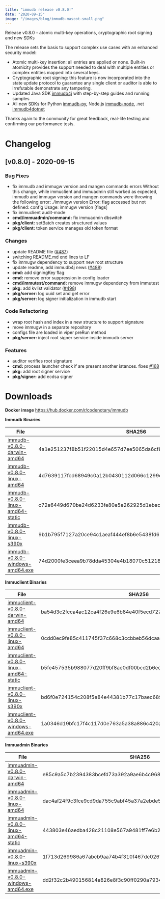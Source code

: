 ```yaml
---
title: "immudb release v0.8.0!"
date: "2020-09-15"
image: "/images/blog/immudb-mascot-small.png"
---
```


Release v0.8.0 - atomic multi-key operations, cryptographic root signing and new SDKs

The release sets the basis to support complex use cases with an enhanced security model:

- Atomic multi-key insertion: all entries are applied or none. Built-in atomicity provides the support needed to deal with multiple entities or complex entities mapped into several keys.
- Cryptographic root signing: this feature is now incorporated into the state update protocol to guarantee any single client or auditor is able to irrefutable demonstrate any tampering. 
- Updated Java SDK [immudb4j](https://github.com/codenotary/immudb4j) with step-by-step guides and running samples
- All new SDKs for Python [immudb-py](https://github.com/codenotary/immudb-py), Node.js [immudb-node](https://github.com/codenotary/immudb-node), .net [immudb4dotnet](https://github.com/codenotary/immudb4dotnet)

Thanks again to the community for great feedback, real-life testing and confirming our performance tests.

# Changelog

<a name="v0.8.0"></a>
## [v0.8.0] - 2020-09-15
### Bug Fixes
- fix immudb and immugw version and mangen commands errors Without this change, while immuclient and immuadmin still worked as expected, immudb and immugw version and mangen commands were throwing the following error: ./immugw version Error: flag accessed but not defined: config Usage:   immugw version [flags]
- fix immuclient audit-mode
- **cmd/immuadmin/command:** fix immuadmin dbswitch
- **pkg/client:** setBatch creates structured values
- **pkg/client:** token service manages old token format

### Changes
- update README file ([#487](https://github.com/vchain-us/immudb/issues/487))
- switching README.md end lines to LF
- fix immugw dependency to support new root structure
- update readme, add immudb4j news ([#488](https://github.com/vchain-us/immudb/issues/488))
- **cmd:** add signingKey flag
- **cmd:** remove error suppression in config loader
- **cmd/immutest/command:** remove immugw dependency from immutest
- **pkg:** add kvlist validator ([#498](https://github.com/vchain-us/immudb/issues/498))
- **pkg/server:** log uuid set and get error
- **pkg/server:** log signer initialization in immudb start

### Code Refactoring
- wrap root hash and index in a new structure to support signature
- move immugw in a separate repository
- configs file are loaded in viper preRun method
- **pkg/server:** inject root signer service inside immudb server

### Features
- auditor verifies root signature
- **cmd:** process launcher check if are present another istances. fixes [#168](https://github.com/vchain-us/immudb/issues/168)
- **pkg:** add root signer service
- **pkg/signer:** add ecdsa signer

# Downloads

**Docker image**
https://hub.docker.com/r/codenotary/immudb

**Immudb Binaries**

File | SHA256
------------- | -------------
[immudb-v0.8.0-darwin-amd64](https://github.com/vchain-us/immudb/releases/download/v0.8.0/immudb-v0.8.0-darwin-amd64) | 4a1e251237f8b51f22015d4e657d7ee5065da6cf8c0c44b6de2c6daf63cce9d2
[immudb-v0.8.0-linux-amd64](https://github.com/vchain-us/immudb/releases/download/v0.8.0/immudb-v0.8.0-linux-amd64) | 4d7639117fcd68949c0a12b0430112d066c1299ef22a409b2fb6e4065bb289b7
[immudb-v0.8.0-linux-amd64-static](https://github.com/vchain-us/immudb/releases/download/v0.8.0/immudb-v0.8.0-linux-amd64-static) | c72a6449d670be24d6233fe80e5e262925d1ebacc887269309f0fe4f34a616d4
[immudb-v0.8.0-linux-s390x](https://github.com/vchain-us/immudb/releases/download/v0.8.0/immudb-v0.8.0-linux-s390x) | 9b1b795f7127a20ce94c1aeaf444ef8b6e5438fd623854cb18b6447c77b40c57
[immudb-v0.8.0-windows-amd64.exe](https://github.com/vchain-us/immudb/releases/download/v0.8.0/immudb-v0.8.0-windows-amd64.exe) | 74d2000fe3ceea9b78dda45304e4b18070c51218f1d0e593335d67ac3a28d249


**Immuclient Binaries**

File | SHA256
------------- | -------------
[immuclient-v0.8.0-darwin-amd64](https://github.com/vchain-us/immudb/releases/download/v0.8.0/immuclient-v0.8.0-darwin-amd64) | ba54d3c2fcca4ac12ca4f26e9e6b84e40f5ecd727e2c9a09018495b724faa28a 
[immuclient-v0.8.0-linux-amd64](https://github.com/vchain-us/immudb/releases/download/v0.8.0/immuclient-v0.8.0-linux-amd64) | 0cdd0ec9fe85c411745f37c668c3ccbbeb56dcaa0064cb972f46f2159861950f 
[immuclient-v0.8.0-linux-amd64-static](https://github.com/vchain-us/immudb/releases/download/v0.8.0/immuclient-v0.8.0-linux-amd64-static) | b5fe457535b988077d20ff9bf8ae0df00bcd2b6ec74f3ebffbb79c0165493b16 
[immuclient-v0.8.0-linux-s390x](https://github.com/vchain-us/immudb/releases/download/v0.8.0/immuclient-v0.8.0-linux-s390x) | bd6f0e724154c208f5e84e44381b77c17baec6892baa7729ddb889b26715e878 
[immuclient-v0.8.0-windows-amd64.exe](https://github.com/vchain-us/immudb/releases/download/v0.8.0/immuclient-v0.8.0-windows-amd64.exe) | 1a0346d19bfc17f4c117d0e763a5a38a886c420a89149c8749e077e3319c9aeb 

**Immuadmin Binaries**

File | SHA256
------------- | -------------
[immuadmin-v0.8.0-darwin-amd64](https://github.com/vchain-us/immudb/releases/download/v0.8.0/immuadmin-v0.8.0-darwin-amd64) | e85c9a5c7b2394383bcefd73a392a9ae6b4c96868adcb57715a0e76775b0cc37 
[immuadmin-v0.8.0-linux-amd64](https://github.com/vchain-us/immudb/releases/download/v0.8.0/immuadmin-v0.8.0-linux-amd64) | dac4af24f9c3fce9cd9da755c9abf45a37a2ebde5d732a5599f84eb8d0f1c183 
[immuadmin-v0.8.0-linux-amd64-static](https://github.com/vchain-us/immudb/releases/download/v0.8.0/immuadmin-v0.8.0-linux-amd64-static) | 443803e46aedba428c21108e567a9481ff7e6b269d6d1b0037f59c507326a53e 
[immuadmin-v0.8.0-linux-s390x](https://github.com/vchain-us/immudb/releases/download/v0.8.0/immuadmin-v0.8.0-linux-s390x) | 1f713d269986a67abcb9aa74b4f310f467de026faac17976af5450f1dec2b7de 
[immuadmin-v0.8.0-windows-amd64.exe](https://github.com/vchain-us/immudb/releases/download/v0.8.0/immuadmin-v0.8.0-windows-amd64.exe) | dd2f32c2b490156814a826e8f3c90ff0290a793427af0f2cbee5b8745f71f162 

```
